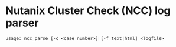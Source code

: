# Nutanix Cluster Check (NCC) log parser

    usage: ncc_parse [-c <case number>] [-f text|html] <logfile>